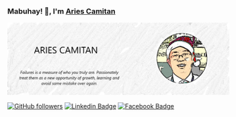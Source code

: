 ### Mabuhay! 👋,  I'm [Aries Camitan](https://www.github.com/abcamitan)

<!--
**abcamitan/abcamitan** is a ✨ _special_ ✨ repository because its `README.md` (this file) appears on your GitHub profile.

Here are some ideas to get you started:

- 🔭 I’m currently working on ...
- 🌱 I’m currently learning ...
- 👯 I’m looking to collaborate on ...
- 🤔 I’m looking for help with ...
- 💬 Ask me about ...
- 📫 How to reach me: ...
- 😄 Pronouns: ...
- ⚡ Fun fact: ...
-->

![Aries Camitan](AC.png)  
  
  
  
[![GitHub followers](https://img.shields.io/github/followers/abcamitan?style=social)](https://www.github.com/abcamitan)
[![Linkedin Badge](https://img.shields.io/badge/-abcamitan-blue?style=flat-square&logo=Linkedin&logoColor=white&link=https://www.linkedin.com/in/abcamitan)](https://www.linkedin.com/in/abcamitan/)
[![Facebook Badge](https://img.shields.io/badge/-abcamitan-blue?style=flat-square&logo=Facebook&logoColor=white&link=https://facebook.com/abcamitan)](https://facebook.com/abcamitan)
